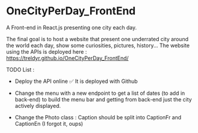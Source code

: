 # OneCityPerDay_FrontEnd

A Front-end in React.js presenting one city each day.

The final goal is to host a website that present one underrated city around the world each day, show some curiosities, pictures, history... The website using the APIs is deployed here : https://treldyr.github.io/OneCityPerDay_FrontEnd/

TODO List :

- Deploy the API online
 ✅ It is deployed with Github

- Change the menu with a new endpoint to get a list of dates (to add in back-end) to build the menu bar and getting from back-end just the city actively displayed.
- Change the Photo class : Caption should be split into CaptionFr and CaptionEn (I forgot it, oups)

